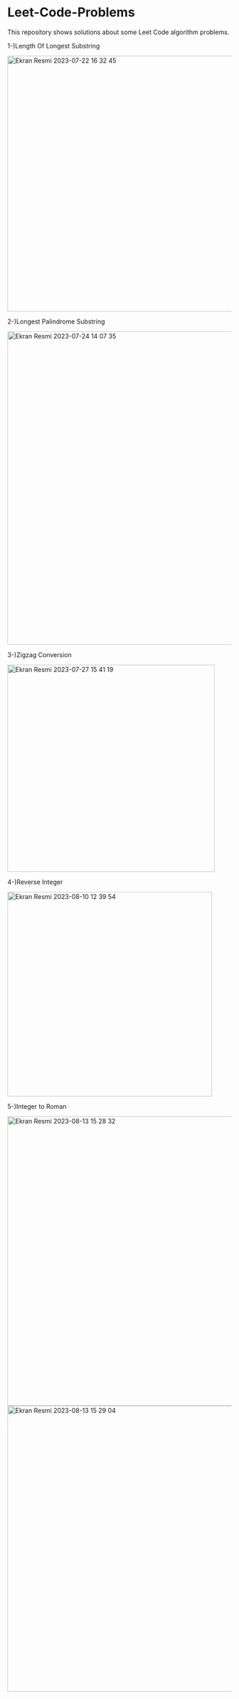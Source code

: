 # Leet-Code-Problems
This repository shows solutions about some Leet Code algorithm problems.

1-)Length Of Longest Substring

<img width="575" alt="Ekran Resmi 2023-07-22 16 32 45" src="https://github.com/baranemreturkmen/Leet-Code-Problems/assets/43263983/a3e0eb5c-b2b8-4919-9eb7-2137f8fab7fe">

2-)Longest Palindrome Substring

<img width="705" alt="Ekran Resmi 2023-07-24 14 07 35" src="https://github.com/baranemreturkmen/Leet-Code-Problems/assets/43263983/cf286aa8-ecdc-4bf6-a720-221875c11569">

3-)Zigzag Conversion

<img width="466" alt="Ekran Resmi 2023-07-27 15 41 19" src="https://github.com/baranemreturkmen/Leet-Code-Problems/assets/43263983/54045369-be60-4431-8970-d57381280eac">

4-)Reverse Integer

<img width="460" alt="Ekran Resmi 2023-08-10 12 39 54" src="https://github.com/baranemreturkmen/Leet-Code-Problems/assets/43263983/a4b72f79-0b1d-4e08-b708-ca9ffe5523d3">

5-)Integer to Roman

<img width="651" alt="Ekran Resmi 2023-08-13 15 28 32" src="https://github.com/baranemreturkmen/Leet-Code-Problems/assets/43263983/547c2f4a-ff00-4311-aed6-ba61a58d4527">

<img width="643" alt="Ekran Resmi 2023-08-13 15 29 04" src="https://github.com/baranemreturkmen/Leet-Code-Problems/assets/43263983/82ae238a-b6fb-4547-b172-e714e364058c">

